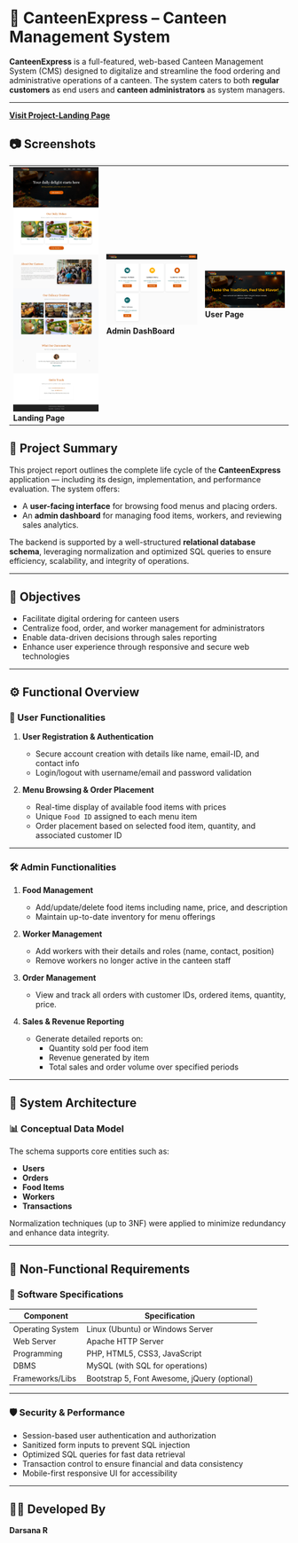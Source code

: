 # 🧾 CanteenExpress – Canteen Management System

**CanteenExpress** is a full-featured, web-based Canteen Management System (CMS) designed to digitalize and streamline the food ordering and administrative operations of a canteen. The system caters to both **regular customers** as end users and **canteen administrators** as system managers.

---

**[Visit Project-Landing Page](https://darsana-ramesh.github.io/CanteenExpress/)**

## 📷 Screenshots

<table>
  <tr>
    <td align="top">
      <img src="images/ss.jpeg" alt="Menu Page" width="250"/><br/>
      <strong>Landing Page</strong>
    </td>
    <td align="top">
      <img src="images/admin.png" alt="Order Page" width="250"/><br/>
      <strong>Admin DashBoard</strong>
    </td>
    <td align="top">
      <img src="images/user.png" alt="User Dashboard" width="250"/><br/>
      <strong>User Page</strong>
    </td>
  </tr>
</table>



## 📘 Project Summary

This project report outlines the complete life cycle of the **CanteenExpress** application — including its design, implementation, and performance evaluation. The system offers:

- A **user-facing interface** for browsing food menus and placing orders.
- An **admin dashboard** for managing food items, workers, and reviewing sales analytics.

The backend is supported by a well-structured **relational database schema**, leveraging normalization and optimized SQL queries to ensure efficiency, scalability, and integrity of operations.

---

## 🎯 Objectives

- Facilitate digital ordering for canteen users
- Centralize food, order, and worker management for administrators
- Enable data-driven decisions through sales reporting
- Enhance user experience through responsive and secure web technologies

---

## ⚙️ Functional Overview

### 👤 User Functionalities

1. **User Registration & Authentication**
   - Secure account creation with details like name, email-ID, and contact info
   - Login/logout with username/email and password validation

2. **Menu Browsing & Order Placement**
   - Real-time display of available food items with prices
   - Unique `Food ID` assigned to each menu item
   - Order placement based on selected food item, quantity, and associated customer ID

---

### 🛠️ Admin Functionalities

1. **Food Management**
   - Add/update/delete food items including name, price, and description
   - Maintain up-to-date inventory for menu offerings

2. **Worker Management**
   - Add workers with their details and roles (name, contact, position)
   - Remove workers no longer active in the canteen staff

3. **Order Management**
   - View and track all orders with customer IDs, ordered items, quantity, price.

4. **Sales & Revenue Reporting**
   - Generate detailed reports on:
     - Quantity sold per food item
     - Revenue generated by item
     - Total sales and order volume over specified periods

---

## 🧪 System Architecture

### 📊 Conceptual Data Model

The schema supports core entities such as:

- **Users**
- **Orders**
- **Food Items**
- **Workers**
- **Transactions**

Normalization techniques (up to 3NF) were applied to minimize redundancy and enhance data integrity.

---

## 🧾 Non-Functional Requirements

### 🧱 Software Specifications

| Component        | Specification                               |
|------------------|-------------------------------------------- |
| Operating System | Linux (Ubuntu) or Windows Server            |
| Web Server       | Apache HTTP Server                          |
| Programming      | PHP, HTML5, CSS3, JavaScript                |
| DBMS             | MySQL (with SQL for operations)             |
| Frameworks/Libs  | Bootstrap 5, Font Awesome, jQuery (optional)|

---

### 🛡️ Security & Performance

- Session-based user authentication and authorization
- Sanitized form inputs to prevent SQL injection
- Optimized SQL queries for fast data retrieval
- Transaction control to ensure financial and data consistency
- Mobile-first responsive UI for accessibility

---


## 🧑‍💻 Developed By

**Darsana R**  

